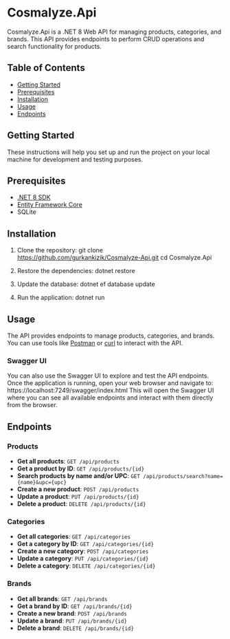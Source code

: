 # Cosmalyze.Api

Cosmalyze.Api is a .NET 8 Web API for managing products, categories, and brands. This API provides endpoints to perform CRUD operations and search functionality for products.

## Table of Contents

- [Getting Started](#getting-started)
- [Prerequisites](#prerequisites)
- [Installation](#installation)
- [Usage](#usage)
- [Endpoints](#endpoints)

## Getting Started

These instructions will help you set up and run the project on your local machine for development and testing purposes.

## Prerequisites

- [.NET 8 SDK](https://dotnet.microsoft.com/download/dotnet/8.0)
- [Entity Framework Core](https://docs.microsoft.com/en-us/ef/core/)
- SQLite

## Installation

1. Clone the repository:
   git clone https://github.com/gurkankizik/Cosmalyze-Api.git cd Cosmalyze.Api

2. Restore the dependencies:
   dotnet restore

3. Update the database:
   dotnet ef database update

4. Run the application:
   dotnet run

## Usage

The API provides endpoints to manage products, categories, and brands. You can use tools like [Postman](https://www.postman.com/) or [curl](https://curl.se/) to interact with the API.

### Swagger UI

You can also use the Swagger UI to explore and test the API endpoints. Once the application is running, open your web browser and navigate to:
https://localhost:7249/swagger/index.html
This will open the Swagger UI where you can see all available endpoints and interact with them directly from the browser.

## Endpoints

### Products

- **Get all products**: `GET /api/products`
- **Get a product by ID**: `GET /api/products/{id}`
- **Search products by name and/or UPC**: `GET /api/products/search?name={name}&upc={upc}`
- **Create a new product**: `POST /api/products`
- **Update a product**: `PUT /api/products/{id}`
- **Delete a product**: `DELETE /api/products/{id}`

### Categories

- **Get all categories**: `GET /api/categories`
- **Get a category by ID**: `GET /api/categories/{id}`
- **Create a new category**: `POST /api/categories`
- **Update a category**: `PUT /api/categories/{id}`
- **Delete a category**: `DELETE /api/categories/{id}`

### Brands

- **Get all brands**: `GET /api/brands`
- **Get a brand by ID**: `GET /api/brands/{id}`
- **Create a new brand**: `POST /api/brands`
- **Update a brand**: `PUT /api/brands/{id}`
- **Delete a brand**: `DELETE /api/brands/{id}`